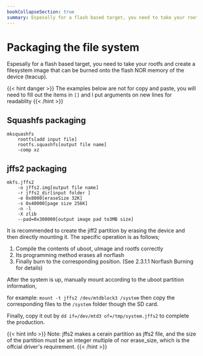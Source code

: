 ```yaml
---
bookCollapseSection: true
summary: Espesally for a flash based target, you need to take your rootfs and create a filesystem image that can be burned onto the flash NOR memory of the device (teacup).
---
```


# Packaging the file system

Espesally for a flash based target, you need to take your rootfs and create a filesystem image that can be burned onto the flash NOR memory of the device (teacup).

{{< hint danger >}}
The examples below are not for copy and paste, you will need to fill out the items in `[]` and I put arguments on new lines for readablity
{{< /hint >}}

## Squashfs packaging

```
mksquashfs 
	rootfs[add input file] 
	rootfs.squashfs[output file name] 
	-comp xz
```

## jffs2 packaging

```
mkfs.jffs2 
	-o jffs2.img[output file name] 
	-r jffs2_dir[input folder ] 
	-e 0x8000[eraseSize 32K] 
	-s 0x40000[page size 256K] 
	-n -l 
	-X zlib 
	--pad=0x300000[output image pad to3MB size]
```

It is recommended to create the jiff2 partition by erasing the device and then directly mounting it. The specific operation is as follows;

1. Compile the contents of uboot, uImage and rootfs correctly
1. Its programming method erases all norflash
1. Finally burn to the corresponding position. (See 2.3.1.1 Norflash Burning for details)

After the system is up, manually mount according to the uboot partition information, 

for example: `mount -t jffs2 /dev/mtdblock3 /system` then copy the corresponding files to the `/system` folder though the SD card.

Finally, copy it out by `dd if=/dev/mtd3 of=/tmp/system.jffs2` to complete the production.

{{< hint info >}}
Note: jffs2 makes a cerain partition as jffs2 file, and the size of the partition must be an integer multiple of nor erase_size, which is the offcial driver's requirement.
{{< /hint >}}
